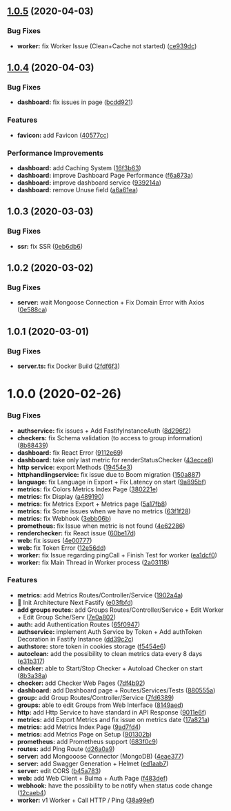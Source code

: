 ## [1.0.5](https://github.com/qlaffont/monity/compare/1.0.4...1.0.5) (2020-04-03)


### Bug Fixes

* **worker:** fix Worker Issue (Clean+Cache not started) ([ce939dc](https://github.com/qlaffont/monity/commit/ce939dc33efb479ee05d6e4a24740b86f528fdbd))


## [1.0.4](https://github.com/qlaffont/monity/compare/1.0.3...1.0.4) (2020-04-03)


### Bug Fixes

* **dashboard:** fix issues in page ([bcdd921](https://github.com/qlaffont/monity/commit/bcdd921b3e8f400e18bf467974948467a5d615c2))


### Features

* **favicon:** add Favicon ([40577cc](https://github.com/qlaffont/monity/commit/40577ccb04707f0cea33b1e2954eedeea7b0c2de))


### Performance Improvements

* **dashboard:** add Caching System ([16f3b63](https://github.com/qlaffont/monity/commit/16f3b63865349a5bfd3e21cdf459f4e50efa9a53))
* **dashboard:** improve Dashboard Page Performance ([f6a873a](https://github.com/qlaffont/monity/commit/f6a873a9aee0ca870e3595db30559cab2778e8b8))
* **dashboard:** improve dashboard service ([939214a](https://github.com/qlaffont/monity/commit/939214ab7d3b8458e0a94f2608d00af83971f96d))
* **dashboard:** remove Unuse field ([a6a61ea](https://github.com/qlaffont/monity/commit/a6a61ea0b46e55af0d2e1795f5923e261dcd5bf6))


## 1.0.3 (2020-03-03)


### Bug Fixes

* **ssr:** fix SSR ([0eb6db6](https://github.com/qlaffont/monity/commit/0eb6db6cae9b913044a83d4509fb7c3cef078ade))


## 1.0.2 (2020-03-02)


### Bug Fixes

* **server:** wait Mongoose Connection + Fix Domain Error with Axios ([0e588ca](https://github.com/qlaffont/monity/commit/0e588ca95ea7c329b3f953a35252f682eea01cdc))

## 1.0.1 (2020-03-01)


### Bug Fixes

* **server.ts:** fix Docker Build ([2fdf6f3](https://github.com/qlaffont/monity/commit/2fdf6f3d295d485c70a3432ffc04584868d0d454))



# 1.0.0 (2020-02-26)


### Bug Fixes

* **authservice:** fix issues + Add FastifyInstanceAuth ([8d296f2](https://github.com/qlaffont/monity/commit/8d296f273dde9aec969a8361dd487ca58f6a22b1))
* **checkers:** fix Schema validation (to access to group information) ([8b88439](https://github.com/qlaffont/monity/commit/8b884393799485d774674d4e88432cbd27ff3058))
* **dashboard:** fix React Error ([9112e69](https://github.com/qlaffont/monity/commit/9112e69f4adba365e8826df9590d3cc980ac7f82))
* **dashboard:** take only last metric for renderStatusChecker ([43ecce8](https://github.com/qlaffont/monity/commit/43ecce8404b66fb5d0a1e5b219e8076e7fcca316))
* **http service:** export Methods ([19454e3](https://github.com/qlaffont/monity/commit/19454e350c3e0d7911d569939b7dbc779ac71500))
* **httphandlingservice:** fix issue due to Boom migration ([150a887](https://github.com/qlaffont/monity/commit/150a887c8f21a195ea8582d25dda3d88c753ce38))
* **language:** fix Language in Export + Fix Latency on start ([9a895bf](https://github.com/qlaffont/monity/commit/9a895bf60bc46dca83767699815c3f742ba83e35))
* **metrics:** fix Colors Metrics Index Page ([380221e](https://github.com/qlaffont/monity/commit/380221e9e670ab93715bb99faba40f57630b834e))
* **metrics:** fix Display ([a489190](https://github.com/qlaffont/monity/commit/a489190d0f2aa1815bc1d325b64e48831322d754))
* **metrics:** fix Metrics Export + Metrics page ([5a17fb8](https://github.com/qlaffont/monity/commit/5a17fb882932313c1dcaa02380a0ff077e50ef10))
* **metrics:** fix Some issues when we have no metrics ([63f1f28](https://github.com/qlaffont/monity/commit/63f1f285caea97fb60ba218f1a5a6f4cfe22e43b))
* **metrics:** fix Webhook ([3ebb06b](https://github.com/qlaffont/monity/commit/3ebb06b8b66510ac99f7b67c5bdb3d2a7ec78f7b))
* **prometheus:** fix Issue when metric is not found ([4e62286](https://github.com/qlaffont/monity/commit/4e62286196ace25314946991de7c6e5dc7c3a7d0))
* **renderchecker:** fix React issue ([60be17d](https://github.com/qlaffont/monity/commit/60be17dbeef72d6ce58f99ebd03453e35f3dbf2c))
* **web:** fix issues ([4e00777](https://github.com/qlaffont/monity/commit/4e00777a225be39dd8c113d966076a474dad082a))
* **web:** fix Token Error ([12e56dd](https://github.com/qlaffont/monity/commit/12e56dddcfe14c2d5860b1cc873a615f28acd812))
* **worker:** fix Issue regarding pingCall + Finish Test for worker ([ea1dcf0](https://github.com/qlaffont/monity/commit/ea1dcf053a87c5742090ea2259e81bc6eeb6e6d6))
* **worker:** fix Main Thread in Worker process ([2a03118](https://github.com/qlaffont/monity/commit/2a03118f78f004c76c1d48740f51273f3d5bd7e9))


### Features

* **metrics:** add Metrics Routes/Controller/Service ([1902a4a](https://github.com/qlaffont/monity/commit/1902a4af6993826b064f3437476c8f64538eb61a))
* 🎸 Init Architecture Next Fastify ([e03fbfd](https://github.com/qlaffont/monity/commit/e03fbfdd348050710a7b9d0a5b94610213cf1cce))
* **add groups routes:** add Groups Routes/Controller/Service + Edit Worker + Edit Group Sche/Serv ([7e0a802](https://github.com/qlaffont/monity/commit/7e0a802f85f1b44d65b51b540a702d2dda5f1b07))
* **auth:** add Authentication Routes ([65f0947](https://github.com/qlaffont/monity/commit/65f0947315a430c9b25849637921d209200937bb))
* **authservice:** implement Auth Service by Token + Add authToken Decoration in Fastify Instance ([dd39c2c](https://github.com/qlaffont/monity/commit/dd39c2c5f5f8428c5b15497f695baac6d0bd1f43))
* **authstore:** store token in cookies storage ([f5454e6](https://github.com/qlaffont/monity/commit/f5454e65691d00858e1983897f8287a85cc66443))
* **autoclean:** add the possibility to clean metrics data every 8 days ([e31b317](https://github.com/qlaffont/monity/commit/e31b317e66f757768208019ba081f73ab099d2ac))
* **checker:** able to Start/Stop Checker + Autoload Checker on start ([8b3a38a](https://github.com/qlaffont/monity/commit/8b3a38abb44d0dab21e9478c38996b0710262424))
* **checker:** add Checker Web Pages ([7df4b92](https://github.com/qlaffont/monity/commit/7df4b92a4678669d4f9db8822a9704db834ad174))
* **dashboard:** add Dashboard page + Routes/Services/Tests ([880555a](https://github.com/qlaffont/monity/commit/880555ace95f992544f0830412d5cdf335de0eb2))
* **group:** add Group Routes/Controller/Service ([7fd6389](https://github.com/qlaffont/monity/commit/7fd638994d6fa603d5bc7d5784529c0333eacf35))
* **groups:** able to edit Groups from Web Interface ([8149aed](https://github.com/qlaffont/monity/commit/8149aed4e8c0e83d49ce1ba9b72933dfcd5b90c8))
* **http:** add Http Service to have standard in API Response ([9011e6f](https://github.com/qlaffont/monity/commit/9011e6fea8e80cba557d4a33abf37f4714222506))
* **metrics:** add Export Metrics and fix issue on metrics date ([17a821a](https://github.com/qlaffont/monity/commit/17a821a593c08487267785547b2c51c17854a60e))
* **metrics:** add Metrics Index Page ([9ad7fd4](https://github.com/qlaffont/monity/commit/9ad7fd4c7202d1584d8ec515d76587a7e46a12d5))
* **metrics:** add Metrics Page on Setup ([901302b](https://github.com/qlaffont/monity/commit/901302b8b47b4f5a443fc0ae2efde3ca5769c091))
* **prometheus:** add Prometheus support ([683f0c9](https://github.com/qlaffont/monity/commit/683f0c901d16fe776748181f786b0214deca7403))
* **routes:** add Ping Route ([d26a0a9](https://github.com/qlaffont/monity/commit/d26a0a9e9b4a867d4adc159ccaa27d08de73cfeb))
* **server:** add Mongooose Connector (MongoDB) ([4eae377](https://github.com/qlaffont/monity/commit/4eae377984f5310adf4c3a6e0a42ca9ec47c4801))
* **server:** add Swagger Generation + Helmet ([ed1aab7](https://github.com/qlaffont/monity/commit/ed1aab72701fe8d8007e7cb6fb92c370c4bf9acd))
* **server:** edit CORS ([b45a783](https://github.com/qlaffont/monity/commit/b45a783da5a96ceb7575bbc150253f5e046931d7))
* **web:** add Web Client + Bulma + Auth Page ([f483def](https://github.com/qlaffont/monity/commit/f483deffdce03daafe42b5eef6e8588a16c4319f))
* **webhook:** have the possibility to be notify when status code change ([12caeb4](https://github.com/qlaffont/monity/commit/12caeb419e4adebe555766a0aa02b5ac4b17aa20))
* **worker:** v1 Worker + Call HTTP / Ping ([38a99ef](https://github.com/qlaffont/monity/commit/38a99efca603dc65e723f18fafd7ca7386809a97))



